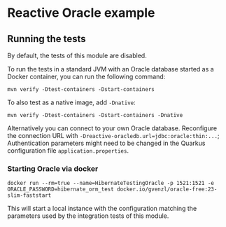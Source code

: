 # Reactive Oracle example

## Running the tests

By default, the tests of this module are disabled.

To run the tests in a standard JVM with an Oracle database started as a Docker container, you can run the following command:

```
mvn verify -Dtest-containers -Dstart-containers
```

To also test as a native image, add `-Dnative`:

```
mvn verify -Dtest-containers -Dstart-containers -Dnative
```

Alternatively you can connect to your own Oracle database.
Reconfigure the connection URL with `-Dreactive-oracledb.url=jdbc:oracle:thin:...`;
Authentication parameters might need to be changed in the Quarkus configuration file `application.properties`.

### Starting Oracle via docker

```
docker run --rm=true --name=HibernateTestingOracle -p 1521:1521 -e ORACLE_PASSWORD=hibernate_orm_test docker.io/gvenzl/oracle-free:23-slim-faststart
```

This will start a local instance with the configuration matching the parameters used by the integration tests of this module.
